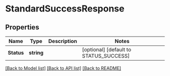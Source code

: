 # StandardSuccessResponse

## Properties

Name | Type | Description | Notes
------------ | ------------- | ------------- | -------------
**Status** | **string** |  | [optional] [default to STATUS_SUCCESS]

[[Back to Model list]](../README.md#documentation-for-models) [[Back to API list]](../README.md#documentation-for-api-endpoints) [[Back to README]](../README.md)


